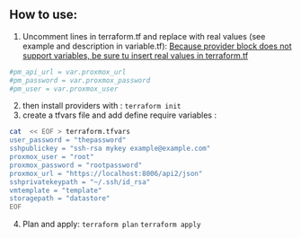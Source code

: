 ## How to use: 
 1. Uncomment lines in terraform.tf and replace with real values (see example and description in variable.tf):
 <u>Because provider block does not support variables, be sure tu insert real values in terraform.tf</u>
```bash
#pm_api_url = var.proxmox_url
#pm_password = var.proxmox_password
#pm_user = var.proxmox_user
```
 2. then install providers with :
`terraform init`
 3. create a tfvars file and add define require variables :
```bash
cat  << EOF > terraform.tfvars
user_password = "thepassword"
sshpublickey = "ssh-rsa mykey example@example.com"
proxmox_user = "root"
proxmox_password = "rootpassword"
proxmox_url = "https://localhost:8006/api2/json"
sshprivatekeypath = "~/.ssh/id_rsa"
vmtemplate = "template" 
storagepath = "datastore"
EOF
```
 4. Plan and apply:
`terraform plan`
`terraform apply`


